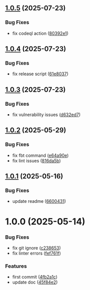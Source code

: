 ## [1.0.5](https://github.com/commercelayer/commercelayer-cli-plugin-metrics/compare/v1.0.4...v1.0.5) (2025-07-23)


### Bug Fixes

* fix codeql action ([80392e1](https://github.com/commercelayer/commercelayer-cli-plugin-metrics/commit/80392e17e2099c44f39d25580e88dbd9e1b8632a))

## [1.0.4](https://github.com/commercelayer/commercelayer-cli-plugin-metrics/compare/v1.0.3...v1.0.4) (2025-07-23)


### Bug Fixes

* fix release script ([61e8037](https://github.com/commercelayer/commercelayer-cli-plugin-metrics/commit/61e803716f247542b28403108eb5485dc47b7480))

## [1.0.3](https://github.com/commercelayer/commercelayer-cli-plugin-metrics/compare/v1.0.2...v1.0.3) (2025-07-23)


### Bug Fixes

* fix vulnerability issues ([d632ed7](https://github.com/commercelayer/commercelayer-cli-plugin-metrics/commit/d632ed714462a87a62686a4f119c42235a81e244))

## [1.0.2](https://github.com/commercelayer/commercelayer-cli-plugin-metrics/compare/v1.0.1...v1.0.2) (2025-05-29)


### Bug Fixes

* fix fbt command ([e64a90e](https://github.com/commercelayer/commercelayer-cli-plugin-metrics/commit/e64a90eea304cecfa1c393af51e1e26b8559fe38))
* fix lint issues ([816da5b](https://github.com/commercelayer/commercelayer-cli-plugin-metrics/commit/816da5b6371cc98e6fcf7c45c02c1dde73960bc2))

## [1.0.1](https://github.com/commercelayer/commercelayer-cli-plugin-metrics/compare/v1.0.0...v1.0.1) (2025-05-16)


### Bug Fixes

* update readme ([6600431](https://github.com/commercelayer/commercelayer-cli-plugin-metrics/commit/6600431ad31f44d6d77371bc8c0775658a612f32))

# 1.0.0 (2025-05-14)


### Bug Fixes

* fix git ignore ([c238653](https://github.com/commercelayer/commercelayer-cli-plugin-metrics/commit/c238653c04a87e0dedcdc05316cbc110d9e6c910))
* fix linter errors ([fef761f](https://github.com/commercelayer/commercelayer-cli-plugin-metrics/commit/fef761f54034f3c0c67853294209b2f28096e86f))


### Features

* first commit ([4fb2a1c](https://github.com/commercelayer/commercelayer-cli-plugin-metrics/commit/4fb2a1c2086930c10bd2a7cd959d34e46f4c7d25))
* update doc ([45f84e2](https://github.com/commercelayer/commercelayer-cli-plugin-metrics/commit/45f84e2635963e2cab2e099e3ad5501e19b6b50b))
